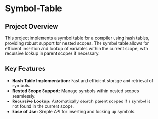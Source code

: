 # Symbol-Table
## Project Overview
This project implements a symbol table for a compiler using hash tables, providing robust support for nested scopes. The symbol table allows for efficient insertion and lookup of variables within the current scope, with recursive lookup in parent scopes if necessary.

## Key Features

- **Hash Table Implementation:** Fast and efficient storage and retrieval of symbols.
- **Nested Scope Support:** Manage symbols within nested scopes seamlessly.
- **Recursive Lookup:** Automatically search parent scopes if a symbol is not found in the current scope.
- **Ease of Use:** Simple API for inserting and looking up symbols.
